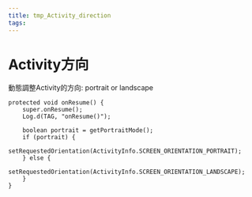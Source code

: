 ```yaml
---
title: tmp_Activity_direction
tags:
---
```

Activity方向
===

動態調整Activity的方向: portrait or landscape
```
protected void onResume() {
    super.onResume();
    Log.d(TAG, "onResume()");

    boolean portrait = getPortraitMode();
    if (portrait) {
        setRequestedOrientation(ActivityInfo.SCREEN_ORIENTATION_PORTRAIT);
    } else {
        setRequestedOrientation(ActivityInfo.SCREEN_ORIENTATION_LANDSCAPE);
    }
}
```